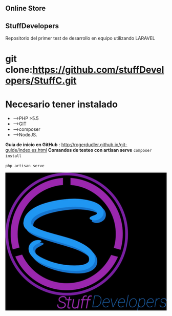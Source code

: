 ## Online Store
## StuffDevelopers
Repositorio del primer test de desarrollo en equipo utilizando LARAVEL
# git clone:https://github.com/stuffDevelopers/StuffC.git #
# Necesario tener instalado #
* -->PHP >5.5
* -->GIT  
* -->composer
* -->NodeJS.


**Guia de inicio en GitHub** : http://rogerdudler.github.io/git-guide/index.es.html 
 **Comandos de testeo con artisan serve**
`composer install`

`php artisan serve`





![Figura 13.4][6]

 [6]: public/images/stuff2.jpeg
